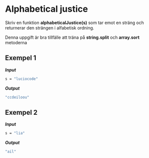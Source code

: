 # Alphabetical justice

Skriv en funktion **alphabeticalJustice(s)** som tar emot en sträng och returnerar den strängen i alfabetisk ordning.

Denna uppgift är bra tillfälle att träna på **string.split** och **array.sort** metoderna

## Exempel 1

**_Input_**

```bash
s = "luciocode"
```

**_Output_**

```bash
"ccdeiloou"
```

## Exempel 2

**_Input_**

```bash
s = "lia"
```

**_Output_**

```bash
"ail"
```
